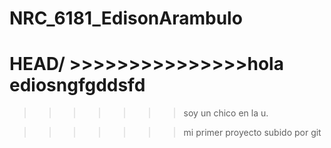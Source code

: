 # NRC_6181_EdisonArambulo
HEAD/ >>>>>>>>>>>>>>>hola ediosngfgddsfd
=======
>>>>>>> soy un chico en la u.

>>>>>>>mi primer proyecto subido por git